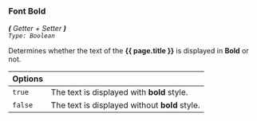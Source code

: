 ### Font Bold  
_**\(** Getter + Setter **\)**  
`Type: Boolean`_

Determines whether the text of the **{{ page.title }}** is displayed in **Bold** or not.

Options              | []()
-------------------- | ------------
`true `              | The text is displayed with **bold** style.
`false `             | The text is displayed without **bold** style.
